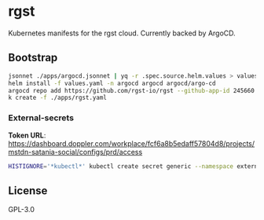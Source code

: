 # rgst

Kubernetes manifests for the rgst cloud. Currently backed by ArgoCD.

## Bootstrap

```bash
jsonnet ./apps/argocd.jsonnet | yq -r .spec.source.helm.values > values.yaml
helm install -f values.yaml -n argocd argocd argocd/argo-cd
argocd repo add https://github.com/rgst-io/rgst --github-app-id 245660 --github-app-installation-id 30025489 --github-app-private-key-path argocd-rgst**.pem --core
k create -f ./apps/rgst.yaml
```

### External-secrets

**Token URL**: <https://dashboard.doppler.com/workplace/fcf6a8b5edaff57804d8/projects/mstdn-satania-social/configs/prd/access>

```bash
HISTIGNORE='*kubectl*' kubectl create secret generic --namespace external-secrets doppler-token-auth-api --from-literal dopplerToken="dp.st.xxxx"
```

## License

GPL-3.0
